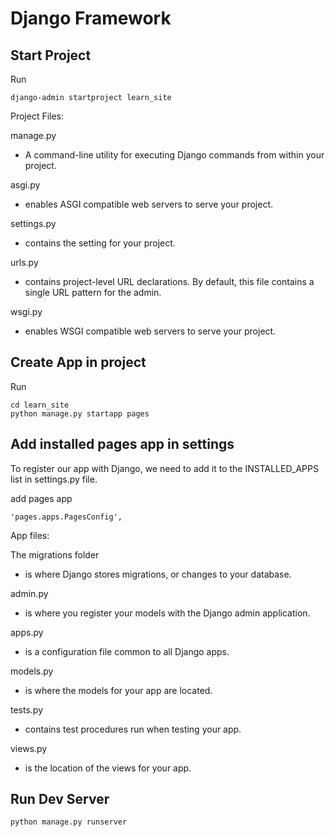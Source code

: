 # Django Framework

## Start Project

Run

    django-admin startproject learn_site

Project Files:

manage.py

- A command-line utility for executing Django commands from within your project.

asgi.py

- enables ASGI compatible web servers to serve your project.

settings.py

- contains the setting for your project.

urls.py

- contains project-level URL declarations. By default, this file contains a single URL pattern for the admin.

wsgi.py

- enables WSGI compatible web servers to serve your project.

## Create App in project

Run

    cd learn_site
    python manage.py startapp pages

## Add installed pages app in settings

To register our app with Django, we need to add it to the INSTALLED_APPS list in settings.py file.

add pages app

    'pages.apps.PagesConfig',

App files:

The migrations folder

- is where Django stores migrations, or changes to your database.

admin.py

- is where you register your models with the Django admin application.

apps.py

- is a configuration file common to all Django apps.

models.py

- is where the models for your app are located.

tests.py

- contains test procedures run when testing your app.

views.py

- is the location of the views for your app.

## Run Dev Server

    python manage.py runserver
